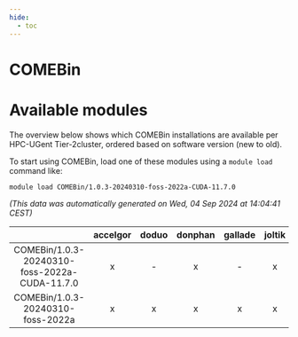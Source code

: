 ```yaml
---
hide:
  - toc
---
```


COMEBin
=======

# Available modules


The overview below shows which COMEBin installations are available per HPC-UGent Tier-2cluster, ordered based on software version (new to old).

To start using COMEBin, load one of these modules using a `module load` command like:

```shell
module load COMEBin/1.0.3-20240310-foss-2022a-CUDA-11.7.0
```

*(This data was automatically generated on Wed, 04 Sep 2024 at 14:04:41 CEST)*  

| |accelgor|doduo|donphan|gallade|joltik|shinx|skitty|
| :---: | :---: | :---: | :---: | :---: | :---: | :---: | :---: |
|COMEBin/1.0.3-20240310-foss-2022a-CUDA-11.7.0|x|-|x|-|x|-|-|
|COMEBin/1.0.3-20240310-foss-2022a|x|x|x|x|x|x|x|
